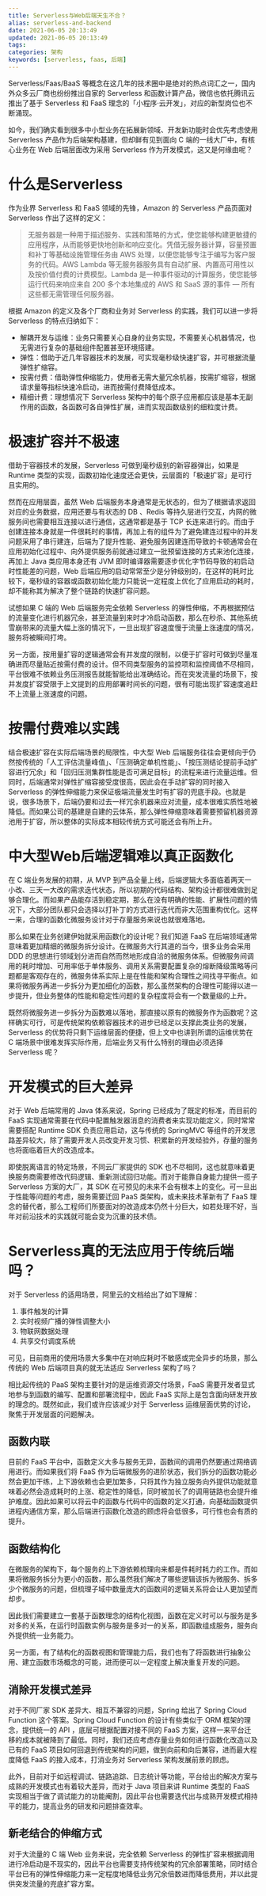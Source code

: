 ```yaml
---
title: Serverless与Web后端天生不合？
alias: serverless-and-backend
date: 2021-06-05 20:13:49
updated: 2021-06-05 20:13:49
tags:
categories: 架构
keywords: [serverless, faas, 后端]
---
```

Serverless/Faas/BaaS 等概念在这几年的技术圈中是绝对的热点词汇之一，国内外众多云厂商也纷纷推出自家的 Serverless 和函数计算产品，微信也依托腾讯云推出了基于 Serverless 和 FaaS 理念的「小程序·云开发」，对应的新型岗位也不断涌现。

如今，我们确实看到很多中小型业务在拓展新领域、开发新功能时会优先考虑使用 Serverless 产品作为后端架构基建，但却鲜有见到面向 C 端的一线大厂中，有核心业务在 Web 后端层面改为采用 Serverless 作为开发模式，这又是何缘由呢？

# 什么是Serverless
作为业界 Serverless 和 FaaS 领域的先锋，Amazon 的 Serverless 产品页面对 Serverless 作出了这样的定义：

> 无服务器是一种用于描述服务、实践和策略的方式，使您能够构建更敏捷的应用程序，从而能够更快地创新和响应变化。凭借无服务器计算，容量预置和补丁等基础设施管理任务由 AWS 处理，以便您能够专注于编写为客户服务的代码。AWS Lambda 等无服务器服务具有自动扩展、内置高可用性以及按价值付费的计费模型。Lambda 是一种事件驱动的计算服务，使您能够运行代码来响应来自 200 多个本地集成的 AWS 和 SaaS 源的事件 — 所有这些都无需管理任何服务器。 

根据 Amazon 的定义及各个厂商和业务对 Serverless 的实践，我们可以进一步将 Serverless 的特点归纳如下：

- 解耦开发与运维：业务只需要关心自身的业务实现，不需要关心机器情况，也无需进行复杂的基础组件配置甚至环境搭建。
- 弹性：借助于近几年容器技术的发展，可实现毫秒级快速扩容，并可根据流量弹性扩缩容。
- 按需付费：借助弹性伸缩能力，使用者无需大量冗余机器，按需扩缩容，根据请求量等指标快速冷启动，进而按需付费降低成本。
- 精细计费：理想情况下 Serverless 架构中的每个原子应用都应该是基本无副作用的函数，各函数可各自弹性扩展，进而实现函数级别的细粒度计费。

# 极速扩容并不极速
借助于容器技术的发展，Serverless 可做到毫秒级别的新容器弹出，如果是 Runtime 类型的实现，函数初始化速度还会更快，云层面的「极速扩容」是可行且实用的。

然而在应用层面，虽然 Web 后端服务本身通常是无状态的，但为了根据请求返回对应的业务数据，应用还要与有状态的 DB 、Redis 等持久层进行交互，内网的微服务间也需要相互连接以进行通信，这通常都是基于 TCP 长连来进行的。而由于创建连接本身就是一件很耗时的事情，再加上有的组件为了避免建连过程中的并发问题采用了串行建连，后端为了提升性能、避免服务因建连而导致的卡顿通常会在应用初始化过程中、向外提供服务前就通过建立一批预留连接的方式来池化连接，再加上 Java 类应用本身还有 JVM 即时编译器需要逐步优化字节码导致的初启动时性能差的问题，Web 后端应用的启动常常至少是分钟级别的，在这样的耗时比较下，毫秒级的容器或函数初始化能力只能说一定程度上优化了应用启动的耗时，却不能称其为解决了整个链路的快速扩容问题。
<!--more-->
试想如果 C 端的 Web 后端服务完全依赖 Serverless 的弹性伸缩，不再根据预估的流量变化进行机器冗余，甚至流量到来时才冷启动函数，那么在秒杀、其他系统雪崩带来的流量大幅上涨的情况下，一旦出现扩容速度慢于流量上涨速度的情况，服务将被瞬间打垮。

另一方面，按用量扩容的逻辑通常会有并发度的限制，以便于扩容时可做到尽量准确进而尽量贴近按需付费的设计。但不同类型服务的监控项和监控阈值不尽相同，平台很难不依赖业务压测报告就能智能给出准确结论。而在突发流量的场景下，按并发度扩容受限于上文提到的应用部署时间长的问题，很有可能出现扩容速度追赶不上流量上涨速度的问题。

# 按需付费难以实践
结合极速扩容在实际后端场景的局限性，中大型 Web 后端服务往往会更倾向于仍然按传统的「人工评估流量峰值」、「压测确定单机性能」、「按压测结论提前手动扩容进行冗余」和「回归压测集群性能是否可满足目标」的流程来进行流量运维。但同时，后端通常对弹性扩缩容接受度很高，因此会在手动扩容的同时接入 Serverless 的弹性伸缩能力来保证极端流量发生时有扩容的兜底手段。也就是说，很多场景下，后端仍要和过去一样冗余机器来应对流量，成本很难实质性地被降低。而如果公司的基建是自建的云体系，那么弹性伸缩意味着需要预留机器资源池用于扩容，所以整体的实际成本相较传统方式可能还会有所上升。

# 中大型Web后端逻辑难以真正函数化
在 C 端业务发展的初期，从 MVP 到产品全量上线，后端逻辑大多面临着两天一小改、三天一大改的需求迭代状态，所以初期的代码结构、架构设计都很难做到足够合理化。而如果产品能存活到稳定期，那么在没有明确的性能、扩展性问题的情况下，大部分团队都只会选择以打补丁的方式进行迭代而非大范围重构优化。这样一来，合理的函数化微服务设计对于存量服务来说也就很难落地。

那么如果在业务创建伊始就采用函数化的设计呢？我们知道 FaaS 在后端领域通常意味着更加精细的微服务拆分设计。在微服务大行其道的当今，很多业务会采用 DDD 的思想进行领域划分进而自然而然地形成自洽的微服务体系。但微服务间调用的耗时增加、可用率低于单体服务、调用关系需要配置复杂的熔断降级策略等问题都是客观存在的，微服务体系实际上是在性能和架构合理性之间找寻平衡点。如果将微服务再进一步拆分为更加细化的函数，那么虽然架构的合理性可能得以进一步提升，但业务整体的性能和稳定性问题的复杂程度将会有一个数量级的上升。

既然将微服务进一步拆分为函数难以落地，那直接以原有的微服务作为函数呢？这样确实可行，可是传统架构依赖容器技术的进步已经足以支撑此类业务的发展，Serverless 的优势将只剩下运维层面的便捷，但上文中也讲到所谓的运维优势在 C 端场景中很难发挥实际作用，后端业务又有什么特别的理由必须选择 Serverless 呢？

# 开发模式的巨大差异
对于 Web 后端常用的 Java 体系来说，Spring 已经成为了既定的标准，而目前的 FaaS 实现通常需要在代码中配置触发器消息的消费者来实现功能定义，同时常常需要搭配 Runtime SDK 负责应用启动，这与传统的 SpringMVC 等组件的开发思路差异较大，除了需要开发人员改变开发习惯、积累新的开发经验外，存量的服务也将面临着巨大的改造成本。

即使脱离语言的特定场景，不同云厂家提供的 SDK 也不尽相同，这也就意味着更换服务商需要修改代码逻辑、重新测试回归功能。而对于能靠自身能力提供一揽子 Serverless 方案的大厂，其 SDK 在可预见的未来不会有根本上的变化。可一旦出于性能等问题的考虑，服务需要迁回 PaaS 类架构，或未来技术革新有了 FaaS 理念的替代者，那么工程师们所要面对的改造成本仍然十分巨大，如若处理不好，当年对前沿技术的实践就可能会变为沉重的技术债。

# Serverless真的无法应用于传统后端吗？
对于 Serverless 的适用场景，阿里云的文档给出了如下理解：

1. 事件触发的计算
2. 实时视频广播的弹性调整大小
3. 物联网数据处理
4. 共享交付调度系统

可见，目前商用的使用场景大多集中在对响应耗时不敏感或完全异步的场景，那么传统的 Web 后端项目真的就无法适应 Serverless 架构了吗？

相比起传统的 PaaS 架构主要针对的是运维资源交付场景，FaaS 需要开发者显式地参与到函数的编写、配置和部署流程中，因此 FaaS 实际上是包含面向研发开放的理念的。既然如此，我们或许应该减少对于 Serverless 运维层面优势的讨论，聚焦于开发层面的问题解决。

## 函数内联
目前的 FaaS 平台中，函数定义大多与服务无异，函数间的调用仍然要通过网络调用进行。而如果我们将 FaaS 作为后端微服务的进阶状态，我们拆分的函数功能必然会更加干练，上下游依赖也会更加繁多，只将其作为独立服务向外提供功能就意味着必然会造成耗时的上涨、稳定性的降低，同时被加长了的调用链路也会提升维护难度。因此如果可以将云中的函数与代码中的函数的定义打通，向基础函数提供进程内通信方案，那么后端进行函数化改造的顾虑将会低很多，可行性也会有质的提升。

## 函数结构化
在微服务的架构下，每个服务的上下游依赖梳理向来都是件耗时耗力的工作。而如果将微服务拆分为更小的函数，那么虽然我们解决了哪些逻辑该拆为微服务、拆多少个微服务的问题，但梳理子域中数量庞大的函数间的逻辑关系将会让人更加望而却步。

因此我们需要建立一套基于函数理念的结构化视图，函数在定义时可以与服务是多对多的关系，在运行时函数实例与服务是多对一的关系，即函数组成服务，服务向外提供统一业务能力。

另一方面，有了结构化的函数视图和管理能力后，我们也有了将函数进行抽象公用、建立函数市场概念的可能，进而便可以一定程度上解决重复开发的问题。

## 消除开发模式差异
对于不同厂家 SDK 差异大、相互不兼容的问题，Spring 给出了 Spring Cloud Function 这个答案。Spring Cloud Function 的设计有些类似于 ORM 框架的理念，提供统一的 API ，底层可根据配置对接不同的 FaaS 方案，这样一来平台迁移的成本就被降到了最低。同时，我们还应考虑存量业务如何进行函数化改造以及已有的 FaaS 项目如何回退到传统架构的问题，做到向前和向后兼容，进而最大程度降低 FaaS 的接入成本，打消业务对 Serverless 架构发展前景的顾虑。

此外，目前对于如远程调试、链路追踪、日志统计等功能，平台给出的解决方案与成熟的开发模式也有着较大差异，而对于 Java 项目来讲 Runtime 类型的 FaaS 实现相当于做了调试能力的功能阉割，因此平台也需要迭代出与成熟开发模式相持平的能力，提高业务的研发和问题排查效率。

## 新老结合的伸缩方式
对于大流量的 C 端 Web 业务来说，完全依赖 Serverless 的弹性扩容来根据调用进行冷启动是不现实的，因此平台也需要支持传统架构的冗余部署策略，同时结合平台已有的弹性伸缩能力来一定程度地降低业务冗余倍数进而降低费用，并以此提供突发流量的兜底扩容方案。